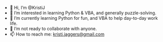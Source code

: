 - 👋 Hi, I’m @KristiJ
- 👀 I’m interested in learning Python & VBA, and generally puzzle-solving.
- 🌱 I’m currently learning Python for fun, and VBA to help day-to-day work life.
- 💞️ I’m not ready to collaborate with anyone.
- 📫 How to reach me: kristi.jaggers@gmail.com  

<!---
KristiJ/KristiJ is a ✨ special ✨ repository because its `README.md` (this file) appears on your GitHub profile.
You can click the Preview link to take a look at your changes.
--->

